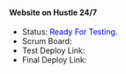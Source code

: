 #### Website on Hustle 24/7


- Status: <span style="color:blue">Ready For Testing</span>.
- Scrum Board: 
- Test Deploy Link:   
- Final Deploy Link: 




